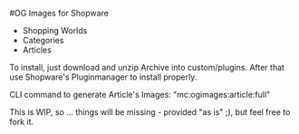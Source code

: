 #OG Images for Shopware

- Shopping Worlds
- Categories
- Articles


To install, just download and unzip Archive into custom/plugins. After that use Shopware's Pluginmanager 
to install properly.


CLI command to generate Article's Images: "mc:ogimages:article:full"


This is WIP, so ... things will be missing - provided "as is" ;), but feel free to fork it. 